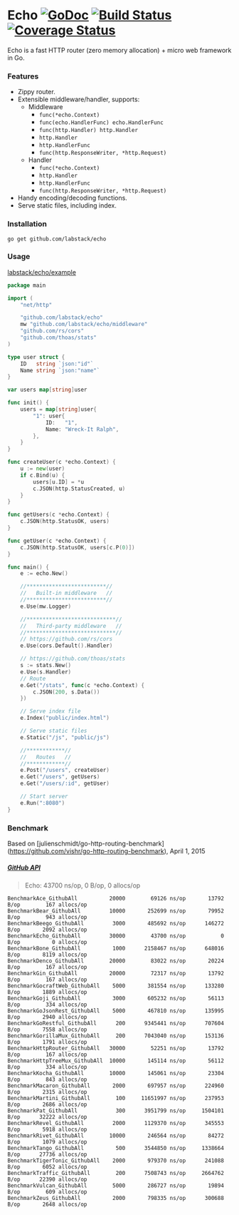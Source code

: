 # Echo [![GoDoc](http://img.shields.io/badge/go-documentation-blue.svg?style=flat-square)](http://godoc.org/github.com/labstack/echo) [![Build Status](http://img.shields.io/travis/labstack/echo.svg?style=flat-square)](https://travis-ci.org/labstack/echo) [![Coverage Status](http://img.shields.io/coveralls/labstack/echo.svg?style=flat-square)](https://coveralls.io/r/labstack/echo)
Echo is a fast HTTP router (zero memory allocation) + micro web framework in Go.

### Features
- Zippy router.
- Extensible middleware/handler, supports:
	- Middleware
		- `func(*echo.Context)`
		- `func(echo.HandlerFunc) echo.HandlerFunc`
		- `func(http.Handler) http.Handler`
		- `http.Handler`
		- `http.HandlerFunc`
		- `func(http.ResponseWriter, *http.Request)`
	- Handler
		- `func(*echo.Context)`
		- `http.Handler`
		- `http.HandlerFunc`
		- `func(http.ResponseWriter, *http.Request)`
- Handy encoding/decoding functions.
- Serve static files, including index.

### Installation
```go get github.com/labstack/echo```

### Usage
[labstack/echo/example](https://github.com/labstack/echo/tree/master/example)

```go
package main

import (
	"net/http"

	"github.com/labstack/echo"
	mw "github.com/labstack/echo/middleware"
	"github.com/rs/cors"
	"github.com/thoas/stats"
)

type user struct {
	ID   string `json:"id"`
	Name string `json:"name"`
}

var users map[string]user

func init() {
	users = map[string]user{
		"1": user{
			ID:   "1",
			Name: "Wreck-It Ralph",
		},
	}
}

func createUser(c *echo.Context) {
	u := new(user)
	if c.Bind(u) {
		users[u.ID] = *u
		c.JSON(http.StatusCreated, u)
	}
}

func getUsers(c *echo.Context) {
	c.JSON(http.StatusOK, users)
}

func getUser(c *echo.Context) {
	c.JSON(http.StatusOK, users[c.P(0)])
}

func main() {
	e := echo.New()

	//*************************//
	//   Built-in middleware   //
	//*************************//
	e.Use(mw.Logger)

	//****************************//
	//   Third-party middleware   //
	//****************************//
	// https://github.com/rs/cors
	e.Use(cors.Default().Handler)

	// https://github.com/thoas/stats
	s := stats.New()
	e.Use(s.Handler)
	// Route
	e.Get("/stats", func(c *echo.Context) {
		c.JSON(200, s.Data())
	})

	// Serve index file
	e.Index("public/index.html")

	// Serve static files
	e.Static("/js", "public/js")

	//************//
	//   Routes   //
	//************//
	e.Post("/users", createUser)
	e.Get("/users", getUsers)
	e.Get("/users/:id", getUser)

	// Start server
	e.Run(":8080")
}

```

### Benchmark
Based on [julienschmidt/go-http-routing-benchmark] (https://github.com/vishr/go-http-routing-benchmark), April 1, 2015
##### [GitHub API](http://developer.github.com/v3)
> Echo: 43700 ns/op, 0 B/op, 0 allocs/op

```
BenchmarkAce_GithubAll	   		20000	     69126 ns/op	   13792 B/op	     167 allocs/op
BenchmarkBear_GithubAll	   		10000	    252699 ns/op	   79952 B/op	     943 allocs/op
BenchmarkBeego_GithubAll		 3000	    485692 ns/op	  146272 B/op	    2092 allocs/op
BenchmarkEcho_GithubAll	   		30000	     43700 ns/op	       0 B/op	       0 allocs/op
BenchmarkBone_GithubAll	    	 1000	   2158467 ns/op	  648016 B/op	    8119 allocs/op
BenchmarkDenco_GithubAll   		20000	     83022 ns/op	   20224 B/op	     167 allocs/op
BenchmarkGin_GithubAll	   		20000	     72317 ns/op	   13792 B/op	     167 allocs/op
BenchmarkGocraftWeb_GithubAll	 5000	    381554 ns/op	  133280 B/op	    1889 allocs/op
BenchmarkGoji_GithubAll	    	 3000	    605232 ns/op	   56113 B/op	     334 allocs/op
BenchmarkGoJsonRest_GithubAll	 5000	    467810 ns/op	  135995 B/op	    2940 allocs/op
BenchmarkGoRestful_GithubAll	  200	   9345441 ns/op	  707604 B/op	    7558 allocs/op
BenchmarkGorillaMux_GithubAll	  200	   7043040 ns/op	  153136 B/op	    1791 allocs/op
BenchmarkHttpRouter_GithubAll	30000	     52251 ns/op	   13792 B/op	     167 allocs/op
BenchmarkHttpTreeMux_GithubAll	10000	    145114 ns/op	   56112 B/op	     334 allocs/op
BenchmarkKocha_GithubAll	    10000	    145061 ns/op	   23304 B/op	     843 allocs/op
BenchmarkMacaron_GithubAll	     2000	    697957 ns/op	  224960 B/op	    2315 allocs/op
BenchmarkMartini_GithubAll	      100	  11651997 ns/op	  237953 B/op	    2686 allocs/op
BenchmarkPat_GithubAll	          300	   3951799 ns/op	 1504101 B/op	   32222 allocs/op
BenchmarkRevel_GithubAll	     2000	   1129370 ns/op	  345553 B/op	    5918 allocs/op
BenchmarkRivet_GithubAll	    10000	    246564 ns/op	   84272 B/op	    1079 allocs/op
BenchmarkTango_GithubAll	      500	   3544850 ns/op	 1338664 B/op	   27736 allocs/op
BenchmarkTigerTonic_GithubAll	 2000	    979370 ns/op	  241088 B/op	    6052 allocs/op
BenchmarkTraffic_GithubAll	      200	   7508743 ns/op	 2664762 B/op	   22390 allocs/op
BenchmarkVulcan_GithubAll	     5000	    286727 ns/op	   19894 B/op	     609 allocs/op
BenchmarkZeus_GithubAll	         2000	    798335 ns/op	  300688 B/op	    2648 allocs/op
```
